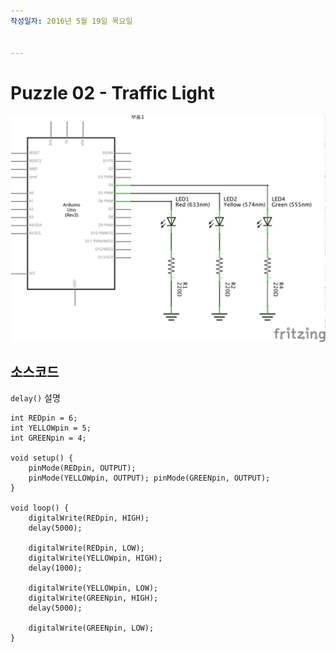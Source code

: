 ```yaml
---
작성일자: 2016년 5월 19일 목요일  


---
```



# Puzzle 02 - Traffic Light

![Schematic](./images/02_Traffic_Light_schem.ps.png)

## 소스코드

`delay()` 설명

```
int REDpin = 6;
int YELLOWpin = 5; 
int GREENpin = 4; 

void setup() {
    pinMode(REDpin, OUTPUT); 
    pinMode(YELLOWpin, OUTPUT); pinMode(GREENpin, OUTPUT);
}

void loop() {
    digitalWrite(REDpin, HIGH); 
    delay(5000);
    
    digitalWrite(REDpin, LOW); 
    digitalWrite(YELLOWpin, HIGH); 
    delay(1000);
    
    digitalWrite(YELLOWpin, LOW); 
    digitalWrite(GREENpin, HIGH); 
    delay(5000);
    
    digitalWrite(GREENpin, LOW);
}
```
